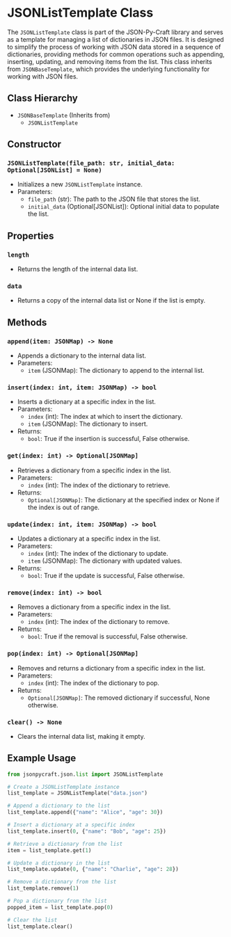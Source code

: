 # JSONListTemplate Class

The `JSONListTemplate` class is part of the JSON-Py-Craft library and serves as a template for managing a list of dictionaries in JSON files. It is designed to simplify the process of working with JSON data stored in a sequence of dictionaries, providing methods for common operations such as appending, inserting, updating, and removing items from the list. This class inherits from `JSONBaseTemplate`, which provides the underlying functionality for working with JSON files.

## Class Hierarchy

- `JSONBaseTemplate` (Inherits from)
  - `JSONListTemplate`

## Constructor

### `JSONListTemplate(file_path: str, initial_data: Optional[JSONList] = None)`

- Initializes a new `JSONListTemplate` instance.
- Parameters:
  - `file_path` (str): The path to the JSON file that stores the list.
  - `initial_data` (Optional[JSONList]): Optional initial data to populate the list.

## Properties

### `length`

- Returns the length of the internal data list.

### `data`

- Returns a copy of the internal data list or None if the list is empty.

## Methods

### `append(item: JSONMap) -> None`

- Appends a dictionary to the internal data list.
- Parameters:
  - `item` (JSONMap): The dictionary to append to the internal list.

### `insert(index: int, item: JSONMap) -> bool`

- Inserts a dictionary at a specific index in the list.
- Parameters:
  - `index` (int): The index at which to insert the dictionary.
  - `item` (JSONMap): The dictionary to insert.
- Returns:
  - `bool`: True if the insertion is successful, False otherwise.

### `get(index: int) -> Optional[JSONMap]`

- Retrieves a dictionary from a specific index in the list.
- Parameters:
  - `index` (int): The index of the dictionary to retrieve.
- Returns:
  - `Optional[JSONMap]`: The dictionary at the specified index or None if the index is out of range.

### `update(index: int, item: JSONMap) -> bool`

- Updates a dictionary at a specific index in the list.
- Parameters:
  - `index` (int): The index of the dictionary to update.
  - `item` (JSONMap): The dictionary with updated values.
- Returns:
  - `bool`: True if the update is successful, False otherwise.

### `remove(index: int) -> bool`

- Removes a dictionary from a specific index in the list.
- Parameters:
  - `index` (int): The index of the dictionary to remove.
- Returns:
  - `bool`: True if the removal is successful, False otherwise.

### `pop(index: int) -> Optional[JSONMap]`

- Removes and returns a dictionary from a specific index in the list.
- Parameters:
  - `index` (int): The index of the dictionary to pop.
- Returns:
  - `Optional[JSONMap]`: The removed dictionary if successful, None otherwise.

### `clear() -> None`

- Clears the internal data list, making it empty.

## Example Usage

```python
from jsonpycraft.json.list import JSONListTemplate

# Create a JSONListTemplate instance
list_template = JSONListTemplate("data.json")

# Append a dictionary to the list
list_template.append({"name": "Alice", "age": 30})

# Insert a dictionary at a specific index
list_template.insert(0, {"name": "Bob", "age": 25})

# Retrieve a dictionary from the list
item = list_template.get(1)

# Update a dictionary in the list
list_template.update(0, {"name": "Charlie", "age": 28})

# Remove a dictionary from the list
list_template.remove(1)

# Pop a dictionary from the list
popped_item = list_template.pop(0)

# Clear the list
list_template.clear()
```
